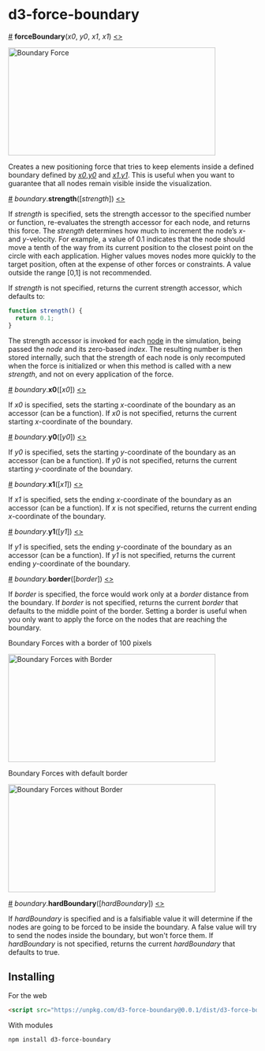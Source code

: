 # d3-force-boundary

<a name="forceBoundary" href="#forceBoundary">#</a> <b>forceBoundary</b>(<i>x0</i>, <i>y0</i>, <i>x1</i>, <i>x1</i>) [<>](https://github.com/d3/d3-force/blob/master/src/boundary.js "Source")

[<img alt="Boundary Force" src="https://raw.githubusercontent.com/john-guerra/d3-force/master/img/boundaryBorder.gif" width="420" height="219">](http://bl.ocks.org/john-guerra/784de2b8b15590f7e568029142075ad3/b61279c87e92bfe2ab6fd56371a1301a6d2f47ad)

Creates a new positioning force that tries to keep elements inside a defined boundary defined by [_x0_](#boundary_x0),[_y0_](#boundary_y0) and [_x1_](#boundary_x1),[_y1_](#boundary_y1). This is useful when you want to guarantee that all nodes remain visible inside the visualization.

<a name="boundary_strength" href="#boundary_strength">#</a> <i>boundary</i>.<b>strength</b>([<i>strength</i>]) [<>](https://github.com/d3/d3-force/blob/master/src/boundary.js "Source")

If _strength_ is specified, sets the strength accessor to the specified number or function, re-evaluates the strength accessor for each node, and returns this force. The _strength_ determines how much to increment the node’s _x_- and _y_-velocity. For example, a value of 0.1 indicates that the node should move a tenth of the way from its current position to the closest point on the circle with each application. Higher values moves nodes more quickly to the target position, often at the expense of other forces or constraints. A value outside the range [0,1] is not recommended.

If _strength_ is not specified, returns the current strength accessor, which defaults to:

```js
function strength() {
  return 0.1;
}
```

The strength accessor is invoked for each [node](#simulation_nodes) in the simulation, being passed the _node_ and its zero-based _index_. The resulting number is then stored internally, such that the strength of each node is only recomputed when the force is initialized or when this method is called with a new _strength_, and not on every application of the force.

<a name="boundary_x0" href="#boundary_x0">#</a> <i>boundary</i>.<b>x0</b>([<i>x0</i>]) [<>](https://github.com/d3/d3-force/blob/master/src/boundary.js "Source")

If _x0_ is specified, sets the starting _x_-coordinate of the boundary as an accessor (can be a function). If _x0_ is not specified, returns the current starting _x_-coordinate of the boundary.

<a name="boundary_y0" href="#boundary_y0">#</a> <i>boundary</i>.<b>y0</b>([<i>y0</i>]) [<>](https://github.com/d3/d3-force/blob/master/src/boundary.js "Source")

If _y0_ is specified, sets the starting _y_-coordinate of the boundary as an accessor (can be a function). If _y0_ is not specified, returns the current starting _y_-coordinate of the boundary.

<a name="boundary_x1" href="#boundary_x1">#</a> <i>boundary</i>.<b>x1</b>([<i>x1</i>]) [<>](https://github.com/d3/d3-force/blob/master/src/boundary.js "Source")

If _x1_ is specified, sets the ending _x_-coordinate of the boundary as an accessor (can be a function). If _x_ is not specified, returns the current ending _x_-coordinate of the boundary.

<a name="boundary_y1" href="#boundary_y1">#</a> <i>boundary</i>.<b>y1</b>([<i>y1</i>]) [<>](https://github.com/d3/d3-force/blob/master/src/boundary.js "Source")

If _y1_ is specified, sets the ending _y_-coordinate of the boundary as an accessor (can be a function). If _y1_ is not specified, returns the current ending _y_-coordinate of the boundary.

<a name="boundary_border" href="#boundary_border">#</a> <i>boundary</i>.<b>border</b>([<i>border</i>]) [<>](https://github.com/d3/d3-force/blob/master/src/boundary.js "Source")

If _border_ is specified, the force would work only at a _border_ distance from the boundary. If _border_ is not specified, returns the current _border_ that defaults to the middle point of the border. Setting a border is useful when you only want to apply the force on the nodes that are reaching the boundary.

Boundary Forces with a border of 100 pixels

[<img alt="Boundary Forces with Border" src="https://raw.githubusercontent.com/john-guerra/d3-force/master/img/boundaryForcesWithBorder.png" width="420" height="219">](http://bl.ocks.org/john-guerra/a7cb6691ab063726ffc1c7f29b9a6578)

Boundary Forces with default border

[<img alt="Boundary Forces without Border" src="https://raw.githubusercontent.com/john-guerra/d3-force/master/img/boundaryForcesWithoutBorder.png" width="420" height="219">](http://bl.ocks.org/john-guerra/9268633948b4e826e16c02a2e6858094)

<a name="boundary_hardBoundary" href="#boundary_hardBoundary">#</a> <i>boundary</i>.<b>hardBoundary</b>([<i>hardBoundary</i>]) [<>](https://github.com/d3/d3-force/blob/master/src/boundary.js "Source")

If _hardBoundary_ is specified and is a falsifiable value it will determine if the nodes are going to be forced to be inside the boundary. A false value will try to send the nodes inside the boundary, but won't force them. If _hardBoundary_ is not specified, returns the current _hardBoundary_ that defaults to true.

## Installing

For the web

```html
<script src="https://unpkg.com/d3-force-boundary@0.0.1/dist/d3-force-boundary.min.js"></script>
```

With modules

```
npm install d3-force-boundary
```
